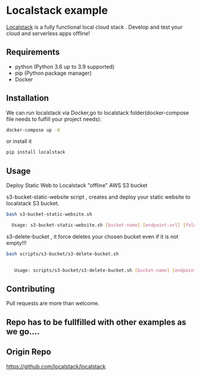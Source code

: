# Localstack example

[Localstack](https://localstack.cloud/) is a fully functional local cloud stack .
             Develop and test your cloud and serverless apps offline!

##
## Requirements


- python (Python 3.6 up to 3.9 supported)
- pip (Python package manager)
- Docker

## Installation
We can run localstack via Docker,go to localstack folder(docker-compose file needs to fulfill your project needs):

```bash
docker-compose up -d
```

or install it
```bash
pip install localstack
```

## Usage

 Deploy Static Web to Localstack "offline" AWS S3 bucket 

s3-bucket-static-website script , creates and deploy your static website to  localstack S3 bucket.
```bash
bash s3-bucket-static-website.sh 

  Usage: s3-bucket-static-website.sh [bucket-name] [endpoint-url] [folder-path] [start-index-file] 
```

s3-delete-bucket , it force deletes your chosen bucket even if it is not empty!!!
```bash
bash scripts/s3-bucket/s3-delete-bucket.sh 
  

   Usage: scripts/s3-bucket/s3-delete-bucket.sh [bucket-name] [endpoint-url] 
```
## Contributing
Pull requests are more than welcome.

## Repo has to be fullfilled with other examples as we go....
## Origin Repo
https://github.com/localstack/localstack
